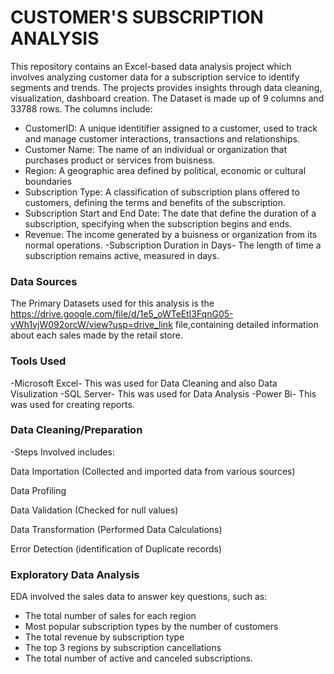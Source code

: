 # CUSTOMER'S SUBSCRIPTION ANALYSIS
This repository contains an Excel-based data analysis project which involves analyzing customer data for a subscription service to identify segments and trends. The projects provides insights through data cleaning, visualization, dashboard creation. The Dataset is made up of 9 columns and 33788 rows. The columns include:

- CustomerID: A unique identitifier assigned to a customer, used to track and manage customer interactions, transactions and relationships.
- Customer Name: The name of an individual or organization that purchases product or services from buisness.
- Region: A geographic area defined by political, economic or cultural boundaries
- Subscription Type: A classification of subscription plans offered to customers, defining the terms and benefits of the subscription.
- Subscription Start and End Date: The date that define the duration of a subscription, specifying when the subscription begins and ends.
- Revenue: The income generated by a buisness or organization from its normal operations.
-Subscription Duration in Days- The length of time a subscription remains active, measured in days.

### Data Sources

The Primary Datasets used for this analysis is the https://drive.google.com/file/d/1e5_oWTeEtl3FqnG05-vWh1vjW092orcW/view?usp=drive_link file,containing detailed information about each sales made by the retail store.

### Tools Used

-Microsoft Excel- This was used for Data Cleaning and also Data Visulization -SQL Server- This was used for Data Analysis -Power Bi- This was used for creating reports.

### Data Cleaning/Preparation

-Steps Involved includes:

Data Importation (Collected and imported data from various sources)

Data Profiling

Data Validation (Checked for null values)

Data Transformation (Performed Data Calculations)

Error Detection (identification of Duplicate records)

### Exploratory Data Analysis

EDA involved the sales data to answer key questions, such as:

- The total number of sales for each region
- Most popular subscription types by the number of customers
- The total revenue by subscription type
- The top 3 regions by subscription cancellations
- The total number of active and canceled subscriptions.





